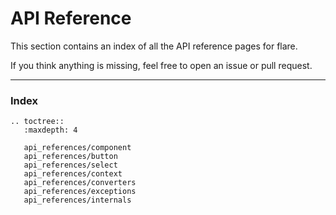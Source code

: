 # API Reference

This section contains an index of all the API reference pages for flare.

If you think anything is missing, feel free to open an issue or pull request.

----

### Index

```{eval-rst}
.. toctree::
   :maxdepth: 4

   api_references/component
   api_references/button
   api_references/select
   api_references/context
   api_references/converters
   api_references/exceptions
   api_references/internals
```